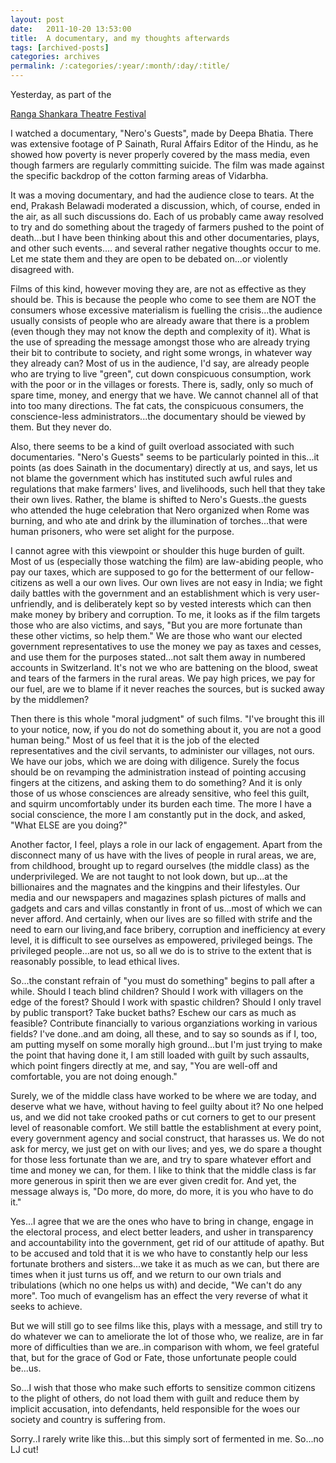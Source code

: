 ```yaml
---
layout: post
date:	2011-10-20 13:53:00
title:  A documentary, and my thoughts afterwards
tags: [archived-posts]
categories: archives
permalink: /:categories/:year/:month/:day/:title/
---
```

Yesterday, as part of the

<a href="http://www.rangashankara.org/home/rangatest/"> Ranga Shankara Theatre Festival </a>

I watched a documentary, "Nero's Guests", made by Deepa Bhatia. There was extensive footage of P Sainath, Rural Affairs Editor of the Hindu, as he showed how poverty is never properly covered by the mass media, even though farmers are regularly committing suicide. The film was made against the specific backdrop of the cotton farming areas of Vidarbha. 

It was a moving documentary, and had the audience close to tears. At the end, Prakash Belawadi moderated a discussion, which, of course, ended in the air, as all such discussions do.  Each of us probably came away resolved to try and do something about the tragedy of farmers pushed to the point of death...but I have been thinking about this and other documentaries, plays, and other such events.... and several rather negative thoughts occur to me. Let me state them and they are open to be debated on...or violently disagreed with.

Films of this kind, however moving they are, are not as effective as they should be. This is because the people who come to see them are NOT the consumers whose excessive materialism is fuelling the crisis...the audience usually consists of people who are already aware that there is a problem (even though they may not know the depth and complexity of it). What is the use of spreading the message amongst those who are already trying their bit to contribute to society, and right some wrongs, in whatever way they already can? Most of us in the audience, I'd say, are already people who are trying to live "green", cut down conspicuous consumption, work with the poor or in the villages or forests. There is, sadly, only so much of spare time, money, and energy that we have. We cannot channel all of that into too many directions. The fat cats, the conspicuous consumers, the conscience-less administrators...the documentary should be viewed by them. But they never do.

Also, there seems to be a kind of guilt overload associated with such documentaries. "Nero's Guests" seems to be particularly pointed in this...it points (as does Sainath in the documentary) directly at us, and says, let us not blame the government which has instituted such awful rules and regulations that make farmers' lives, and livelihoods, such hell that they take their own lives.  Rather, the blame is shifted to Nero's Guests..the guests who attended the huge celebration that Nero organized when Rome was burning, and who ate and drink by the illumination of torches...that were human prisoners, who were set alight for the purpose.

I cannot agree with this viewpoint or shoulder this huge burden of guilt. Most of us (especially those watching the film) are law-abiding people, who pay our taxes, which are supposed to go for the betterment of our fellow-citizens as well a our own lives. Our own lives are not easy in India; we fight daily battles with the government and an establishment which is very user-unfriendly, and is deliberately kept so by vested interests which can then make money by bribery and corruption. To me, it looks as if the film targets those who are also victims, and says, "But you are more fortunate than these other victims, so help them."  We are those who want our elected government representatives to use the money we pay as taxes and cesses, and use them for the purposes stated...not salt them away in numbered accounts in Switzerland. It's not we who are battening on the blood, sweat and tears of the farmers in the rural areas. We pay high prices, we pay for our fuel, are we to blame if it never reaches the sources, but is sucked away by the middlemen? 

Then there is this whole "moral judgment" of such films. "I've brought this ill to your notice, now, if you do not do something about it, you are not a good human being." Most of us feel that it is the job of the elected representatives and the civil servants, to administer our villages, not ours. We have our jobs, which we are doing with diligence. Surely the focus should be on revamping the administration instead of pointing accusing fingers at the citizens, and asking them to do something? And it is only those of us whose consciences are already sensitive, who feel this guilt, and squirm uncomfortably under its burden each time. The more I have a social conscience, the more I am constantly put in the dock, and asked, "What ELSE are you doing?"

Another factor, I feel, plays a role in our lack of engagement. Apart from the disconnect many of us have with the lives of people in rural areas, we are, from childhood, brought up to regard ourselves (the middle class) as the underprivileged. We are not taught to  not look down, but up...at the billionaires and the magnates and the kingpins and their lifestyles. Our media and our newspapers and magazines splash pictures of malls and gadgets and cars and villas constantly in front of us...most of which we can never afford.  And certainly, when our lives are so filled with strife and the need to earn our living,and face bribery, corruption and inefficiency at every level,  it is difficult to see ourselves as empowered, privileged beings. The privileged people...are not us, so all we do is to strive to the extent that is reasonably possible, to lead ethical lives.

So...the constant refrain of  "you must do something" begins to pall after a while. Should I teach blind children? Should I work with villagers on the edge of the forest? Should I work with spastic children? Should I only travel by public transport? Take bucket baths? Eschew our cars as much as feasible? Contribute financially  to various organziations working in various fields? I've done..and am doing, all these, and to say so sounds as if I, too, am putting myself on some morally high ground...but I'm just trying to make the point that having done it, I am still loaded with guilt by such assaults, which point fingers directly at me, and say, "You are well-off and comfortable, you are not doing enough."

Surely, we of the middle class have worked to be where we are today, and deserve what we have, without having to feel guilty about it? No one helped us, and we did not take crooked paths or cut corners to get to our present level of reasonable comfort. We still battle the establishment at every point, every government agency and social construct, that harasses us. We do not ask for mercy, we just get on with our lives; and yes, we do spare a thought for those less fortunate than we are, and try to spare whatever effort and time and money we can, for them. I like to think that the middle class is far more generous in spirit then we are ever given credit for. And yet, the message always is, "Do more, do more, do more, it is you who have to do it."

Yes...I agree that we are the ones who have to bring in change, engage in the electoral process, and elect better leaders, and usher in transparency and accountability into the government, get rid of our attitude of apathy.  But to be accused and told that it is we who have to constantly help our less fortunate brothers and sisters...we take it as much as we can, but there are times when it just turns us off, and we return to our own trials and tribulations (which no one helps us with) and decide, "We can't do any more".  Too much of evangelism has an effect the very reverse of what it seeks to achieve.

But we will still go to see films like this, plays with a message, and still try to do whatever we can to ameliorate the lot of those who, we realize, are in far more of  difficulties than we are..in comparison with whom, we feel grateful that, but for the grace of God or Fate, those unfortunate people could be...us.

So...I wish that those who make such efforts to sensitize common citizens to the plight of others, do not load them with guilt and reduce them by implicit accusation, into defendants, held responsible  for the woes our society and country is suffering from.

Sorry..I rarely write like this...but this simply sort of fermented in me. So...no LJ cut!
